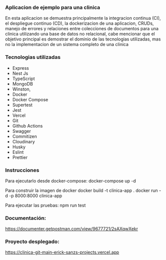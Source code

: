 ### Aplicacion de ejemplo para una clinica

En esta aplicacion se demuestra principalmente la integracion continua (CI), el despliegue continuo (CD), la dockerizacion de una aplicacion, CRUDs, manejo de errores y relaciones entre colecciones de documentos para una clinica utilizando una base de datos no relacional, cabe mencionar que el objetivo principal es demostrar el dominio de las tecnologias utilizadas, mas no la implementacion de un sistema completo de una clinica

### Tecnologias utilizadas

- Express
- Nest Js
- TypeScript
- MongoDB
- Winston,
- Docker
- Docker Compose
- Supertest
- Jest
- Vercel
- Git
- Github Actions
- Swagger
- Commitizen
- Cloudinary
- Husky
- Eslint
- Prettier

### Instrucciones

Para ejecutarlo desde docker-compose:
docker-compose up -d

Para construir la imagen de docker
docker build -t clinica-app .
docker run -d -p 8000:8000 clinica-app

Para ejecutar las pruebas:
npm run test

### Documentación:

https://documenter.getpostman.com/view/9677721/2sAXqwXekr

### Proyecto desplegado:

https://clinica-git-main-erick-sanzs-projects.vercel.app

